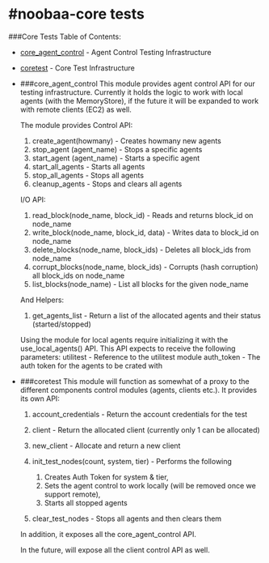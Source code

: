 #noobaa-core tests
===========
###Core Tests Table of Contents:

* [core_agent_control](#core_agent_control) - Agent Control Testing Infrastructure
* [coretest](#coretest) - Core Test Infrastructure


* ###core_agent_control
  This module provides agent control API for our testing infrastructure.
  Currently it holds the logic to work with local agents (with the MemoryStore), if the future
  it will be expanded to work with remote clients (EC2) as well.

  The module provides Control API:
    1) create_agent(howmany) - Creates howmany new agents
    2) stop_agent (agent_name) - Stops a specific agents
    3) start_agent (agent_name) - Starts a specific agent
    4) start_all_agents - Starts all agents
    5) stop_all_agents - Stops all agents
    6) cleanup_agents - Stops and clears all agents

  I/O API:
    1) read_block(node_name, block_id) - Reads and returns block_id on node_name
    2) write_block(node_name, block_id, data) - Writes data to block_id on node_name
    3) delete_blocks(node_name, block_ids) - Deletes all block_ids from node_name
    4) corrupt_blocks(node_name, block_ids) - Corrupts (hash corruption) all block_ids on node_name
    5) list_blocks(node_name) - List all blocks for the given node_name

  And Helpers:
    1) get_agents_list - Return a list of the allocated agents and their status (started/stopped)

  Using the module for local agents require initializing it with the use_local_agents() API.
  This API expects to receive the following parameters:
    utilitest - Reference to the utilitest module
    auth_token - The auth token for the agents to be crated with

* ###coretest
  This module will function as somewhat of a proxy to the different components control modules
  (agents, clients etc.). It provides its own API:
    1) account_credentials - Return the account credentials for the test
    2) client - Return the allocated client (currently only 1 can be allocated)
    3) new_client - Allocate and return a new client
    4) init_test_nodes(count, system, tier) - Performs the following
        1. Creates Auth Token for system & tier,
        2. Sets the agent control to work locally (will be removed once we support remote),
        3. Starts all stopped agents

    5) clear_test_nodes - Stops all agents and then clears them

  In addition, it exposes all the core_agent_control API.
  
  In the future, will expose all the client control API as well.
